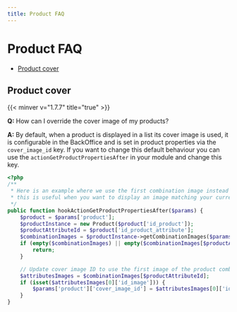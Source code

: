 ```yaml
---
title: Product FAQ
---
```


# Product FAQ

- [Product cover](#product-cover)

## Product cover
{{< minver v="1.7.7" title="true" >}}

**Q:** How can I override the cover image of my products?

**A:** By default, when a product is displayed in a list its cover image is used, it is configurable in the BackOffice and is set in product properties via the `cover_image_id` key.
If you want to change this default behaviour you can use the `actionGetProductPropertiesAfter` in your module and change this key.

```php
<?php
/**
 * Here is an example where we use the first combination image instead of the default cover image,
 * this is useful when you want to display an image matching your current research for example.
 */
public function hookActionGetProductPropertiesAfter($params) {
    $product = $params['product'];
    $productInstance = new Product($product['id_product']);
    $productAttributeId = $product['id_product_attribute'];
    $combinationImages = $productInstance->getCombinationImages($params['id_lang']);
    if (empty($combinationImages) || empty($combinationImages[$productAttributeId])) {
        return;
    }

    // Update cover image ID to use the first image of the product combination
    $attributesImages = $combinationImages[$productAttributeId];
    if (isset($attributesImages[0]['id_image'])) {
        $params['product']['cover_image_id'] = $attributesImages[0]['id_image'];
    }
}
```
